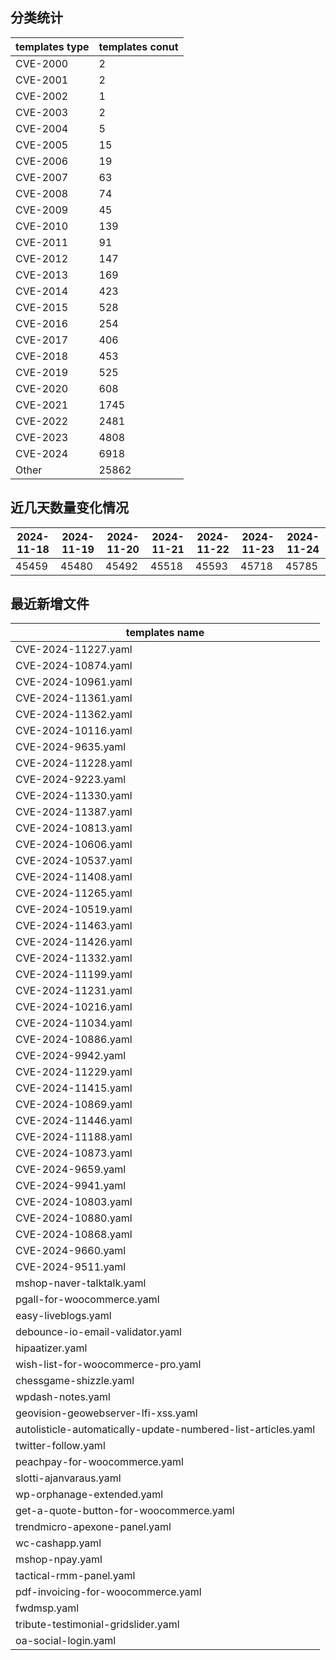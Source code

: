 ## 分类统计
| templates type | templates conut | 
| --- | --- |
| CVE-2000 | 2 |
| CVE-2001 | 2 |
| CVE-2002 | 1 |
| CVE-2003 | 2 |
| CVE-2004 | 5 |
| CVE-2005 | 15 |
| CVE-2006 | 19 |
| CVE-2007 | 63 |
| CVE-2008 | 74 |
| CVE-2009 | 45 |
| CVE-2010 | 139 |
| CVE-2011 | 91 |
| CVE-2012 | 147 |
| CVE-2013 | 169 |
| CVE-2014 | 423 |
| CVE-2015 | 528 |
| CVE-2016 | 254 |
| CVE-2017 | 406 |
| CVE-2018 | 453 |
| CVE-2019 | 525 |
| CVE-2020 | 608 |
| CVE-2021 | 1745 |
| CVE-2022 | 2481 |
| CVE-2023 | 4808 |
| CVE-2024 | 6918 |
| Other | 25862 |
## 近几天数量变化情况
|2024-11-18 | 2024-11-19 | 2024-11-20 | 2024-11-21 | 2024-11-22 | 2024-11-23 | 2024-11-24|
|--- | ------ | ------ | ------ | ------ | ------ | ---|
|45459 | 45480 | 45492 | 45518 | 45593 | 45718 | 45785|
## 最近新增文件
| templates name | 
| --- |
| CVE-2024-11227.yaml |
| CVE-2024-10874.yaml |
| CVE-2024-10961.yaml |
| CVE-2024-11361.yaml |
| CVE-2024-11362.yaml |
| CVE-2024-10116.yaml |
| CVE-2024-9635.yaml |
| CVE-2024-11228.yaml |
| CVE-2024-9223.yaml |
| CVE-2024-11330.yaml |
| CVE-2024-11387.yaml |
| CVE-2024-10813.yaml |
| CVE-2024-10606.yaml |
| CVE-2024-10537.yaml |
| CVE-2024-11408.yaml |
| CVE-2024-11265.yaml |
| CVE-2024-10519.yaml |
| CVE-2024-11463.yaml |
| CVE-2024-11426.yaml |
| CVE-2024-11332.yaml |
| CVE-2024-11199.yaml |
| CVE-2024-11231.yaml |
| CVE-2024-10216.yaml |
| CVE-2024-11034.yaml |
| CVE-2024-10886.yaml |
| CVE-2024-9942.yaml |
| CVE-2024-11229.yaml |
| CVE-2024-11415.yaml |
| CVE-2024-10869.yaml |
| CVE-2024-11446.yaml |
| CVE-2024-11188.yaml |
| CVE-2024-10873.yaml |
| CVE-2024-9659.yaml |
| CVE-2024-9941.yaml |
| CVE-2024-10803.yaml |
| CVE-2024-10880.yaml |
| CVE-2024-10868.yaml |
| CVE-2024-9660.yaml |
| CVE-2024-9511.yaml |
| mshop-naver-talktalk.yaml |
| pgall-for-woocommerce.yaml |
| easy-liveblogs.yaml |
| debounce-io-email-validator.yaml |
| hipaatizer.yaml |
| wish-list-for-woocommerce-pro.yaml |
| chessgame-shizzle.yaml |
| wpdash-notes.yaml |
| geovision-geowebserver-lfi-xss.yaml |
| autolisticle-automatically-update-numbered-list-articles.yaml |
| twitter-follow.yaml |
| peachpay-for-woocommerce.yaml |
| slotti-ajanvaraus.yaml |
| wp-orphanage-extended.yaml |
| get-a-quote-button-for-woocommerce.yaml |
| trendmicro-apexone-panel.yaml |
| wc-cashapp.yaml |
| mshop-npay.yaml |
| tactical-rmm-panel.yaml |
| pdf-invoicing-for-woocommerce.yaml |
| fwdmsp.yaml |
| tribute-testimonial-gridslider.yaml |
| oa-social-login.yaml |
